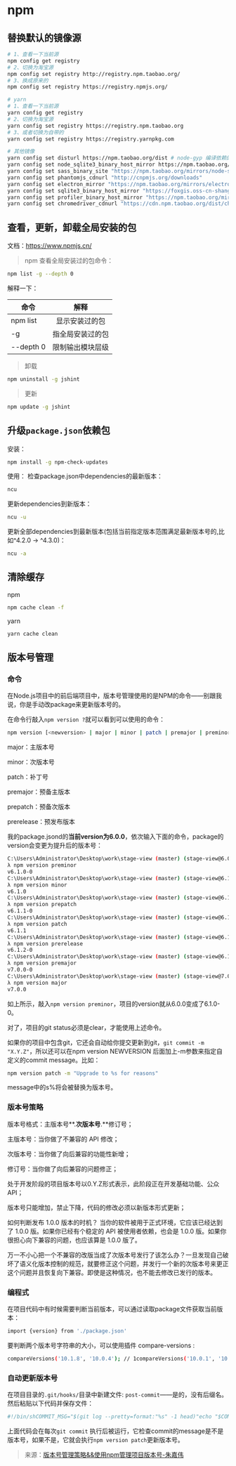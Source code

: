 # npm

## 替换默认的镜像源

```bash
# 1、查看一下当前源
npm config get registry
# 2、切换为淘宝源
npm config set registry http://registry.npm.taobao.org/
# 3、换成原来的
npm config set registry https://registry.npmjs.org/

# yarn
# 1、查看一下当前源
yarn config get registry
# 2、切换为淘宝源
yarn config set registry https://registry.npm.taobao.org
# 3、或者切换为自带的
yarn config set registry https://registry.yarnpkg.com

# 其他镜像
yarn config set disturl https://npm.taobao.org/dist # node-gyp 编译依赖的 node 源码镜像
yarn config set node_sqlite3_binary_host_mirror https://npm.taobao.org/mirrors # sqlite3 镜像
yarn config set sass_binary_site "https://npm.taobao.org/mirrors/node-sass/"
yarn config set phantomjs_cdnurl "http://cnpmjs.org/downloads"
yarn config set electron_mirror "https://npm.taobao.org/mirrors/electron/"
yarn config set sqlite3_binary_host_mirror "https://foxgis.oss-cn-shanghai.aliyuncs.com/"
yarn config set profiler_binary_host_mirror "https://npm.taobao.org/mirrors/node-inspector/"
yarn config set chromedriver_cdnurl "https://cdn.npm.taobao.org/dist/chromedriver"
```



## 查看，更新，卸载全局安装的包

文档：https://www.npmjs.cn/

> npm 查看全局安装过的包命令：

```bash
npm list -g --depth 0
```

解释一下：

| 命令      |       解释       |
| --------- | :--------------: |
| npm list  |  显示安装过的包  |
| -g        | 指全局安装过的包 |
| --depth 0 | 限制输出模块层级 |

> 卸载

```bash
npm uninstall -g jshint
```

> 更新

```bash
npm update -g jshint
```



## 升级`package.json`依赖包

安装：

```bash
npm install -g npm-check-updates
```

使用： 检查package.json中dependencies的最新版本：

```bash
ncu
```

更新dependencies到新版本：

```bash
ncu -u
```

更新全部dependencies到最新版本(包括当前指定版本范围满足最新版本号的,比如^4.2.0 -> ^4.3.0)：

```bash
ncu -a
```



## 清除缓存

npm

```bash
npm cache clean -f
```

yarn

```bash
yarn cache clean
```



## 版本号管理

### 命令

在Node.js项目中的前后端项目中，版本号管理使用的是NPM的命令——别跟我说，你是手动改package来更新版本号的。

在命令行敲入`npm version ?`就可以看到可以使用的命令：

```bash
npm version [<newversion> | major | minor | patch | premajor | preminor | prepatch | prerelease | from-git]
```

major：主版本号

minor：次版本号

patch：补丁号

premajor：预备主版本

prepatch：预备次版本

prerelease：预发布版本

我的package.jsond的**当前version为6.0.0**，依次输入下面的命令，package的version会变更为提升后的版本号：

```bash
C:\Users\Administrator\Desktop\work\stage-view (master) (stage-view@6.0.0)
λ npm version preminor
v6.1.0-0
C:\Users\Administrator\Desktop\work\stage-view (master) (stage-view@6.1.0-0)
λ npm version minor
v6.1.0
C:\Users\Administrator\Desktop\work\stage-view (master) (stage-view@6.1.0)
λ npm version prepatch
v6.1.1-0
C:\Users\Administrator\Desktop\work\stage-view (master) (stage-view@6.1.1-0)
λ npm version patch
v6.1.1
C:\Users\Administrator\Desktop\work\stage-view (master) (stage-view@6.1.1)
λ npm version prerelease
v6.1.2-0
C:\Users\Administrator\Desktop\work\stage-view (master) (stage-view@6.1.2-0)
λ npm version premajor
v7.0.0-0
C:\Users\Administrator\Desktop\work\stage-view (master) (stage-view@7.0.0-0)
λ npm version major
v7.0.0
```

如上所示，敲入`npm version preminor`，项目的version就从6.0.0变成了6.1.0-0。

对了，项目的git status必须是clear，才能使用上述命令。

如果你的项目中包含git，它还会自动给你提交更新到git，`git commit -m "X.Y.Z"`，所以还可以在npm version NEWVERSION 后面加上-m参数来指定自定义的commit message。比如：

```bash
npm version patch -m "Upgrade to %s for reasons"
```

message中的s%将会被替换为版本号。

### 版本号策略

版本号格式：主版本号**.**次版本号**.**修订号；

主版本号：当你做了不兼容的 API 修改；

次版本号：当你做了向后兼容的功能性新增；

修订号：当你做了向后兼容的问题修正；

处于开发阶段的项目版本号以0.Y.Z形式表示，此阶段正在开发基础功能、公众API；

版本号只能增加，禁止下降，代码的修改必须以新版本形式更新；

如何判断发布 1.0.0 版本的时机？ 当你的软件被用于正式环境，它应该已经达到了 1.0.0 版。如果你已经有个稳定的 API 被使用者依赖，也会是 1.0.0 版。如果你很担心向下兼容的问题，也应该算是 1.0.0 版了。

万一不小心把一个不兼容的改版当成了次版本号发行了该怎么办？一旦发现自己破坏了语义化版本控制的规范，就要修正这个问题，并发行一个新的次版本号来更正这个问题并且恢复向下兼容。即使是这种情况，也不能去修改已发行的版本。

### 编程式

在项目代码中有时候需要判断当前版本，可以通过读取package文件获取当前版本：

```bash
import {version} from './package.json'
```

要判断两个版本号字符串的大小，可以使用插件 compare-versions :

```bash
compareVersions('10.1.8', '10.0.4'); // 1compareVersions('10.0.1', '10.0.1'); // 0
```

### 自动更新版本号

在项目目录的`.git/hooks/`目录中新建文件: `post-commit`——是的，没有后缀名。
然后粘贴以下代码并保存文件：

```bash
#!/bin/shCOMMIT_MSG="$(git log --pretty=format:"%s" -1 head)"echo "$COMMIT_MSG" | grep  -q  "^[0-9]"if [ $? -ne 0 ];then  echo $(npm version patch)fi
```

上面代码会在每次`git commit` 执行后被运行，它检查commit的message是不是版本号，如果不是，它就会执行`npm version patch`更新版本号。

> 来源：[版本号管理策略&&使用npm管理项目版本号-朱嘉伟](http://buzhundong.com/post/%E7%89%88%E6%9C%AC%E5%8F%B7%E7%AE%A1%E7%90%86%E7%AD%96%E7%95%A5-%E4%BD%BF%E7%94%A8npm%E7%AE%A1%E7%90%86%E9%A1%B9%E7%9B%AE%E7%89%88%E6%9C%AC%E5%8F%B7.html)